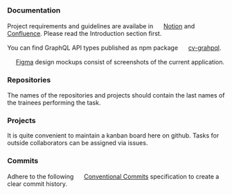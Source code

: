 ### Documentation

Project requirements and guidelines are availabe in <img width="16" height="16" src="https://www.notion.so/images/favicon.ico">
[Notion](https://curriculum-vitae-project.notion.site/b5c2402e649a44629178f52a8679eff9)
and <img width="16" height="16" src="https://innowise-group.atlassian.net/wiki/s/244890181/6452/63b6d887ba17240f91965711073032ae1b1721fc/1/_/favicon-update.ico">
[Confluence](https://innowise-group.atlassian.net/wiki/spaces/~9373156/pages/2617180325/Curriculum+Vitae+Project). Please read the Introduction section first.

You can find GraphQL API types published as npm package <img width="16" height="16" src="https://static-production.npmjs.com/b0f1a8318363185cc2ea6a40ac23eeb2.png"> [cv-grahpql](https://www.npmjs.com/package/cv-graphql?activeTab=readme).

<img width="16" height="16" src="https://static.figma.com/app/icon/1/favicon.png"> [Figma](https://www.figma.com/file/ettyArpo46izB2cBrDorCx/Web?type=design&node-id=0%3A1&mode=design&t=AnG52XTh6nWbQpTg-1) design mockups consist of screenshots of the current application.

### Repositories

The names of the repositories and projects should contain the last names of the trainees performing the task.

### Projects

It is quite convenient to maintain a kanban board here on github. Tasks for outside collaborators can be assigned via issues.

### Commits

Adhere to the following 
<img width="16" height="16" src="https://www.conventionalcommits.org/favicon.ico">
[Conventional Commits](https://www.conventionalcommits.org/en/v1.0.0/#summary) specification to create a clear commit history.
